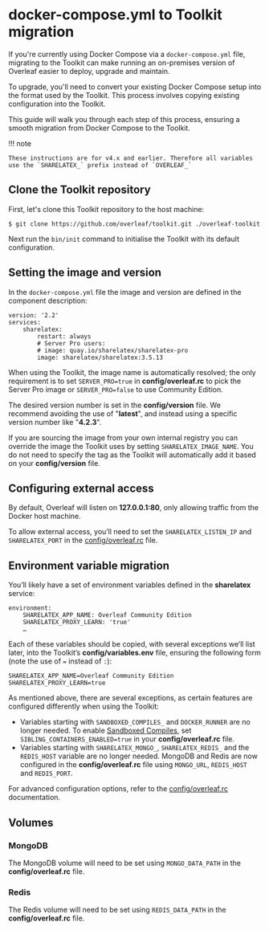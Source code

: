 # docker-compose.yml to Toolkit migration #

If you're currently using Docker Compose via a `docker-compose.yml` file, migrating to the Toolkit can make running an on-premises version of Overleaf easier to deploy, upgrade and maintain.

To upgrade, you'll need to convert your existing Docker Compose setup into the format used by the Toolkit. This process involves copying existing configuration into the Toolkit.

This guide will walk you through each step of this process, ensuring a smooth migration from Docker Compose to the Toolkit.

!!! note

    These instructions are for v4.x and earlier. Therefore all variables use the `SHARELATEX_` prefix instead of `OVERLEAF_`

## Clone the Toolkit repository ##

First, let's clone this Toolkit repository to the host machine:
```
$ git clone https://github.com/overleaf/toolkit.git ./overleaf-toolkit
```
Next run the `bin/init` command to initialise the Toolkit with its default configuration.

## Setting the image and version ##

In the `docker-compose.yml` file the image and version are defined in the component description:

```
version: '2.2'
services:
    sharelatex:
        restart: always
        # Server Pro users:
        # image: quay.io/sharelatex/sharelatex-pro
        image: sharelatex/sharelatex:3.5.13
```

When using the Toolkit, the image name is automatically resolved; the only requirement is to set `SERVER_PRO=true` in **config/overleaf.rc** to pick the Server Pro image or `SERVER_PRO=false` to use Community Edition.

The desired version number is set in the **config/version** file. We recommend avoiding the use of "**latest**", and instead using a specific version number like "**4.2.3**".

If you are sourcing the image from your own internal registry you can override the image the Toolkit uses by setting `SHARELATEX_IMAGE_NAME`. You do not need to specify the tag as the Toolkit will automatically add it based on your **config/version** file.

## Configuring external access ##

By default, Overleaf will listen on **127.0.0.1:80**, only allowing traffic from the Docker host machine.

To allow external access, you’ll need to set the `SHARELATEX_LISTEN_IP` and `SHARELATEX_PORT` in the [config/overleaf.rc](/configuration/overleaf-toolkit/#the-overleafrc-file) file.

## Environment variable migration ##

You’ll likely have a set of environment variables defined in the **sharelatex** service:

```
environment:
    SHARELATEX_APP_NAME: Overleaf Community Edition
    SHARELATEX_PROXY_LEARN: 'true'
    …
```

Each of these variables should be copied, with several exceptions we’ll list later, into the Toolkit’s **config/variables.env** file, ensuring the following form (note the use of `=` instead of `:`):

```
SHARELATEX_APP_NAME=Overleaf Community Edition
SHARELATEX_PROXY_LEARN=true
```

As mentioned above, there are several exceptions, as certain features are configured differently when using the Toolkit:

- Variables starting with `SANDBOXED_COMPILES_` and `DOCKER_RUNNER` are no longer needed. To enable [Sandboxed Compiles](./sandboxed-compiles.md), set `SIBLING_CONTAINERS_ENABLED=true` in your **config/overleaf.rc** file.
- Variables starting with `SHARELATEX_MONGO_`, `SHARELATEX_REDIS_` and the `REDIS_HOST` variable are no longer needed. MongoDB and Redis are now configured in the **config/overleaf.rc** file using  `MONGO_URL`, `REDIS_HOST` and `REDIS_PORT`.

For advanced configuration options, refer to the [config/overleaf.rc](/configuration/overleaf-toolkit/#the-overleafrc-file) documentation.

## Volumes ##

### MongoDB ###

The MongoDB volume will need to be set using `MONGO_DATA_PATH` in the **config/overleaf.rc** file.

### Redis ###

The Redis volume will need to be set using `REDIS_DATA_PATH` in the **config/overleaf.rc** file.
